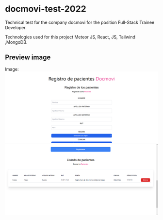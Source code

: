 # docmovi-test-2022
Technical test for the company docmovi for the position Full-Stack Trainee Developer.

Technologies used for this project Meteor JS, React, JS, Tailwind ,MongoDB.

## Preview image

Image:
![screenShot01](image/home.png)
![screenShot02](image/hom2.png)

